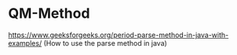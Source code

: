 # QM-Method
https://www.geeksforgeeks.org/period-parse-method-in-java-with-examples/  (How to use the parse method in java)
